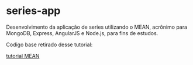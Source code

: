# series-app #

Desenvolvimento da aplicação de series utilizando o MEAN, acrônimo para MongoDB, Express, AngularJS e Node.js, para fins de estudos.

Codigo base retirado desse tutorial:

[tutorial MEAN](http://danilorenatosilva.blogspot.com.br/2016/04/mean-stack-tutorial.html)
